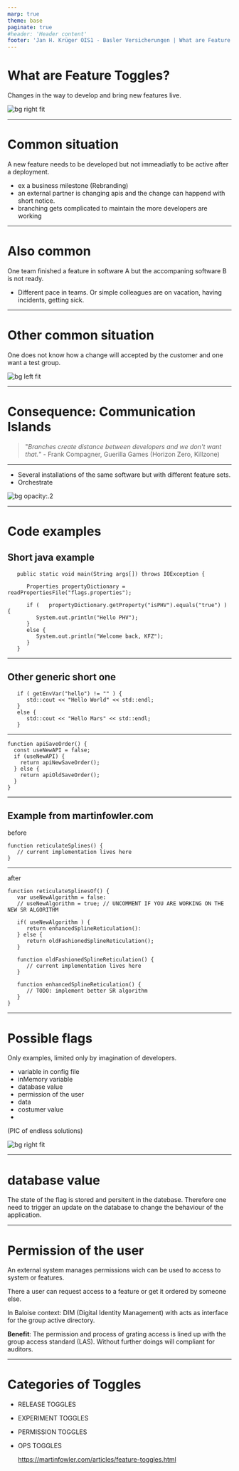 ```yaml
---
marp: true
theme: base
paginate: true
#header: 'Header content'
footer: 'Jan H. Krüger OIS1 - Basler Versicherungen | What are Feature Toggles'
---
```


# What are Feature Toggles?

Changes in the way to develop and bring new features live.

![bg right fit](SwitchToogle.jpeg)

---

# Common situation

A new feature needs to be developed but not immeadiatly to be active after a deployment.
* ex a business milestone (Rebranding)
* an external partner is changing apis and the change can happend with short notice.
* branching gets complicated to maintain the more developers are working

---

# Also common

One team finished a feature in software A but the accompaning software B is not ready.

* Different pace in teams. Or simple colleagues are on vacation, having incidents, getting sick.
---
# Other common situation

One does not know how a change will accepted by the customer and one want a test group.

![bg left fit](Automate_Automate_Automate_Looking_right.jpeg)

---

# Consequence: Communication Islands

> "*Branches create distance between developers and we don't want that.*" 
> \- Frank Compagner, Guerilla Games (Horizon Zero, Killzone)

---


* Several installations of the same software but with different feature sets.
* Orchestrate 

![bg opacity:.2](Solution.jpeg)

---
# Code examples

## Short java example

```
   public static void main(String args[]) throws IOException {

      Properties propertyDictionary = readPropertiesFile("flags.properties");
   
      if (   propertyDictionary.getProperty("isPHV").equals("true") ) {
         System.out.println("Hello PHV");
      }
      else {
         System.out.println("Welcome back, KFZ");
      }
   }
```

---

## Other generic short one

```
   if ( getEnvVar("hello") != "" ) {
      std::cout << "Hello World" << std::endl;
   }
   else {
      std::cout << "Hello Mars" << std::endl;
   }
```

---

```
function apiSaveOrder() {
  const useNewAPI = false;
  if (useNewAPI) {
    return apiNewSaveOrder();
  } else {
    return apiOldSaveOrder();
  }
}
```

---

## Example from martinfowler.com

before
```
function reticulateSplines() {
   // current implementation lives here
}
```

---

after
```
function reticulateSplinesOf() {
   var useNewAlgorithm = false:
   // useNewAlgorithm = true; // UNCOMMENT IF YOU ARE WORKING ON THE NEW SR ALGORITHM

   if( useNewAlgorithm ) {
      return enhancedSplineReticulation():
   } else {
      return oldFashionedSplineReticulation();
   }

   function oldFashionedSplineReticulation() {
      // current implementation lives here
   }

   function enhancedSplineReticulation() {
      // TODO: implement better SR algorithm
   }
}
```

---

# Possible flags

Only examples, limited only by imagination of developers.

* variable in config file
* inMemory variable
* database value
* permission of the user
* data
* costumer value
* 


(PIC of endless solutions)

![bg right fit](IT_Magic.jpeg)

---

# database value

The state of the flag is stored and persitent in the datebase. Therefore one need to trigger an update on the database to change the behaviour of the application.

---

# Permission of the user

An external system manages permissions wich can be used to access to system or features.

There a user can request access to a feature or get it ordered by someone else.

In Baloise context: DIM (Digital Identity Management) with acts as interface for the group active directory.

**Benefit**: The permission and process of grating access is lined up with the group access standard (LAS). Without further doings will compliant for auditors.


---

# Categories of Toggles

* RELEASE TOGGLES
* EXPERIMENT TOGGLES
* PERMISSION TOGGLES
* OPS TOGGLES
  

  https://martinfowler.com/articles/feature-toggles.html
